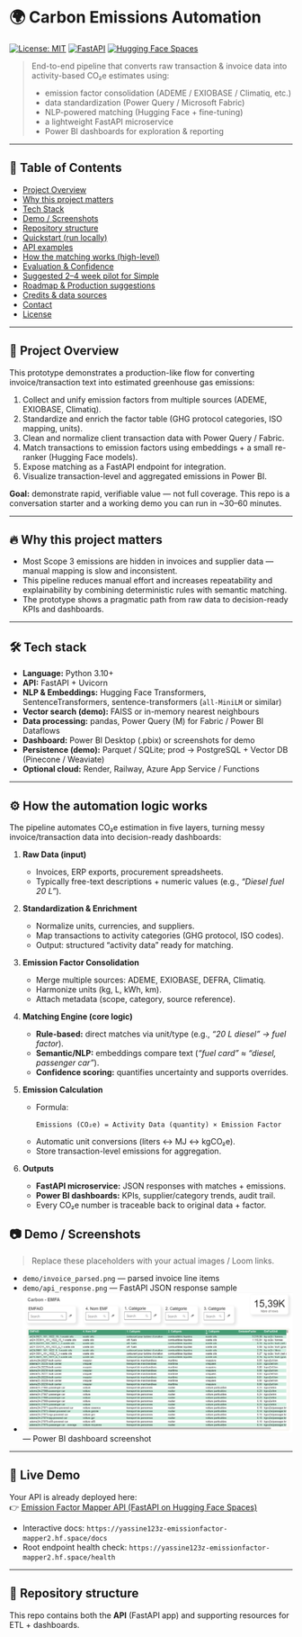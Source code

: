# 🌍 Carbon Emissions Automation

[![License: MIT](https://img.shields.io/badge/License-MIT-blue.svg)](#license)
[![FastAPI](https://img.shields.io/badge/API-FastAPI-brightgreen.svg)](#api)
[![Hugging Face Spaces](https://img.shields.io/badge/HF-Spaces-orange.svg)](https://yassine123z-emissionfactor-mapper2.hf.space/)

> End-to-end pipeline that converts raw transaction & invoice data into activity-based CO₂e estimates using:
> - emission factor consolidation (ADEME / EXIOBASE / Climatiq, etc.)
> - data standardization (Power Query / Microsoft Fabric)
> - NLP-powered matching (Hugging Face + fine-tuning)
> - a lightweight FastAPI microservice
> - Power BI dashboards for exploration & reporting

---

## 📌 Table of Contents

- [Project Overview](#project-overview)
- [Why this project matters](#why-this-project-matters)
- [Tech Stack](#tech-stack)
- [Demo / Screenshots](#demo--screenshots)
- [Repository structure](#repository-structure)
- [Quickstart (run locally)](#quickstart-run-locally)
- [API examples](#api-examples)
- [How the matching works (high-level)](#how-the-matching-works-high-level)
- [Evaluation & Confidence](#evaluation--confidence)
- [Suggested 2–4 week pilot for Simple](#suggested-2-4-week-pilot-for-simple)
- [Roadmap & Production suggestions](#roadmap--production-suggestions)
- [Credits & data sources](#credits--data-sources)
- [Contact](#contact)
- [License](#license)

---

## 🧭 Project Overview

This prototype demonstrates a production-like flow for converting invoice/transaction text into estimated greenhouse gas emissions:

1. Collect and unify emission factors from multiple sources (ADEME, EXIOBASE, Climatiq).
2. Standardize and enrich the factor table (GHG protocol categories, ISO mapping, units).
3. Clean and normalize client transaction data with Power Query / Fabric.
4. Match transactions to emission factors using embeddings + a small re-ranker (Hugging Face models).
5. Expose matching as a FastAPI endpoint for integration.
6. Visualize transaction-level and aggregated emissions in Power BI.

**Goal:** demonstrate rapid, verifiable value — not full coverage. This repo is a conversation starter and a working demo you can run in ~30–60 minutes.

---

## 🔥 Why this project matters

- Most Scope 3 emissions are hidden in invoices and supplier data — manual mapping is slow and inconsistent.  
- This pipeline reduces manual effort and increases repeatability and explainability by combining deterministic rules with semantic matching.  
- The prototype shows a pragmatic path from raw data to decision-ready KPIs and dashboards.

---

## 🛠️ Tech stack

- **Language:** Python 3.10+  
- **API:** FastAPI + Uvicorn  
- **NLP & Embeddings:** Hugging Face Transformers, SentenceTransformers, sentence-transformers (`all-MiniLM` or similar)  
- **Vector search (demo):** FAISS or in-memory nearest neighbours  
- **Data processing:** pandas, Power Query (M) for Fabric / Power BI Dataflows  
- **Dashboard:** Power BI Desktop (.pbix) or screenshots for demo  
- **Persistence (demo):** Parquet / SQLite; prod -> PostgreSQL + Vector DB (Pinecone / Weaviate)  
- **Optional cloud:** Render, Railway, Azure App Service / Functions

---
## ⚙️ How the automation logic works

The pipeline automates CO₂e estimation in five layers, turning messy invoice/transaction data into decision-ready dashboards:

1. **Raw Data (input)**  
   - Invoices, ERP exports, procurement spreadsheets.  
   - Typically free-text descriptions + numeric values (e.g., *“Diesel fuel 20 L”*).  

2. **Standardization & Enrichment**  
   - Normalize units, currencies, and suppliers.  
   - Map transactions to activity categories (GHG protocol, ISO codes).  
   - Output: structured “activity data” ready for matching.  

3. **Emission Factor Consolidation**  
   - Merge multiple sources: ADEME, EXIOBASE, DEFRA, Climatiq.  
   - Harmonize units (kg, L, kWh, km).  
   - Attach metadata (scope, category, source reference).  

4. **Matching Engine (core logic)**  
   - **Rule-based:** direct matches via unit/type (e.g., *“20 L diesel” → fuel factor*).  
   - **Semantic/NLP:** embeddings compare text (*“fuel card” ≈ “diesel, passenger car”*).  
   - **Confidence scoring:** quantifies uncertainty and supports overrides.  

5. **Emission Calculation**  
   - Formula:  
     ```text
     Emissions (CO₂e) = Activity Data (quantity) × Emission Factor
     ```  
   - Automatic unit conversions (liters ↔ MJ ↔ kgCO₂e).  
   - Store transaction-level emissions for aggregation.  

6. **Outputs**  
   - **FastAPI microservice:** JSON responses with matches + emissions.  
   - **Power BI dashboards:** KPIs, supplier/category trends, audit trail.  
   - Every CO₂e number is traceable back to original data + factor.  

    
## 📷 Demo / Screenshots

> Replace these placeholders with your actual images / Loom links.

- `demo/invoice_parsed.png` — parsed invoice line items  
- `demo/api_response.png` — FastAPI JSON response sample  
-  ![Power BI Dashboard](EMFA.png) — Power BI dashboard screenshot



---

## 🚀 Live Demo

Your API is already deployed here:  
👉 [Emission Factor Mapper API (FastAPI on Hugging Face Spaces)](https://yassine123z-emissionfactor-mapper2.hf.space/docs#/)

- Interactive docs: `https://yassine123z-emissionfactor-mapper2.hf.space/docs`
- Root endpoint health check: `https://yassine123z-emissionfactor-mapper2.hf.space/health`

---

## 📂 Repository structure

This repo contains both the **API** (FastAPI app) and supporting resources for ETL + dashboards.

